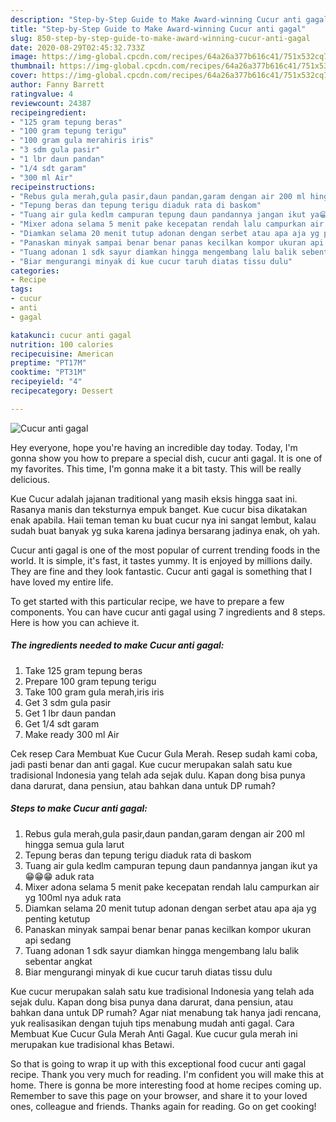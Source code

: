 ```yaml
---
description: "Step-by-Step Guide to Make Award-winning Cucur anti gagal"
title: "Step-by-Step Guide to Make Award-winning Cucur anti gagal"
slug: 850-step-by-step-guide-to-make-award-winning-cucur-anti-gagal
date: 2020-08-29T02:45:32.733Z
image: https://img-global.cpcdn.com/recipes/64a26a377b616c41/751x532cq70/cucur-anti-gagal-foto-resep-utama.jpg
thumbnail: https://img-global.cpcdn.com/recipes/64a26a377b616c41/751x532cq70/cucur-anti-gagal-foto-resep-utama.jpg
cover: https://img-global.cpcdn.com/recipes/64a26a377b616c41/751x532cq70/cucur-anti-gagal-foto-resep-utama.jpg
author: Fanny Barrett
ratingvalue: 4
reviewcount: 24387
recipeingredient:
- "125 gram tepung beras"
- "100 gram tepung terigu"
- "100 gram gula merahiris iris"
- "3 sdm gula pasir"
- "1 lbr daun pandan"
- "1/4 sdt garam"
- "300 ml Air"
recipeinstructions:
- "Rebus gula merah,gula pasir,daun pandan,garam dengan air 200 ml hingga semua gula larut"
- "Tepung beras dan tepung terigu diaduk rata di baskom"
- "Tuang air gula kedlm campuran tepung daun pandannya jangan ikut ya😁😁😁 aduk rata"
- "Mixer adona selama 5 menit pake kecepatan rendah lalu campurkan air yg 100ml nya aduk rata"
- "Diamkan selama 20 menit tutup adonan dengan serbet atau apa aja yg penting ketutup"
- "Panaskan minyak sampai benar benar panas kecilkan kompor ukuran api sedang"
- "Tuang adonan 1 sdk sayur diamkan hingga mengembang lalu balik sebentar angkat"
- "Biar mengurangi minyak di kue cucur taruh diatas tissu dulu"
categories:
- Recipe
tags:
- cucur
- anti
- gagal

katakunci: cucur anti gagal 
nutrition: 100 calories
recipecuisine: American
preptime: "PT17M"
cooktime: "PT31M"
recipeyield: "4"
recipecategory: Dessert

---
```



![Cucur anti gagal](https://img-global.cpcdn.com/recipes/64a26a377b616c41/751x532cq70/cucur-anti-gagal-foto-resep-utama.jpg)

Hey everyone, hope you're having an incredible day today. Today, I'm gonna show you how to prepare a special dish, cucur anti gagal. It is one of my favorites. This time, I'm gonna make it a bit tasty. This will be really delicious.

Kue Cucur adalah jajanan traditional yang masih eksis hingga saat ini. Rasanya manis dan teksturnya empuk banget. Kue cucur bisa dikatakan enak apabila. Haii teman teman ku buat cucur nya ini sangat lembut, kalau sudah buat banyak yg suka karena jadinya bersarang jadinya enak, oh yah.

Cucur anti gagal is one of the most popular of current trending foods in the world. It is simple, it's fast, it tastes yummy. It is enjoyed by millions daily. They are fine and they look fantastic. Cucur anti gagal is something that I have loved my entire life.


To get started with this particular recipe, we have to prepare a few components. You can have cucur anti gagal using 7 ingredients and 8 steps. Here is how you can achieve it.

<!--inarticleads1-->

##### The ingredients needed to make Cucur anti gagal:

1. Take 125 gram tepung beras
1. Prepare 100 gram tepung terigu
1. Take 100 gram gula merah,iris iris
1. Get 3 sdm gula pasir
1. Get 1 lbr daun pandan
1. Get 1/4 sdt garam
1. Make ready 300 ml Air


Cek resep Cara Membuat Kue Cucur Gula Merah. Resep sudah kami coba, jadi pasti benar dan anti gagal. Kue cucur merupakan salah satu kue tradisional Indonesia yang telah ada sejak dulu. Kapan dong bisa punya dana darurat, dana pensiun, atau bahkan dana untuk DP rumah? 

<!--inarticleads2-->

##### Steps to make Cucur anti gagal:

1. Rebus gula merah,gula pasir,daun pandan,garam dengan air 200 ml hingga semua gula larut
1. Tepung beras dan tepung terigu diaduk rata di baskom
1. Tuang air gula kedlm campuran tepung daun pandannya jangan ikut ya😁😁😁 aduk rata
1. Mixer adona selama 5 menit pake kecepatan rendah lalu campurkan air yg 100ml nya aduk rata
1. Diamkan selama 20 menit tutup adonan dengan serbet atau apa aja yg penting ketutup
1. Panaskan minyak sampai benar benar panas kecilkan kompor ukuran api sedang
1. Tuang adonan 1 sdk sayur diamkan hingga mengembang lalu balik sebentar angkat
1. Biar mengurangi minyak di kue cucur taruh diatas tissu dulu


Kue cucur merupakan salah satu kue tradisional Indonesia yang telah ada sejak dulu. Kapan dong bisa punya dana darurat, dana pensiun, atau bahkan dana untuk DP rumah? Agar niat menabung tak hanya jadi rencana, yuk realisasikan dengan tujuh tips menabung mudah anti gagal. Cara Membuat Kue Cucur Gula Merah Anti Gagal. Kue cucur gula merah ini merupakan kue tradisional khas Betawi. 

So that is going to wrap it up with this exceptional food cucur anti gagal recipe. Thank you very much for reading. I'm confident you will make this at home. There is gonna be more interesting food at home recipes coming up. Remember to save this page on your browser, and share it to your loved ones, colleague and friends. Thanks again for reading. Go on get cooking!
